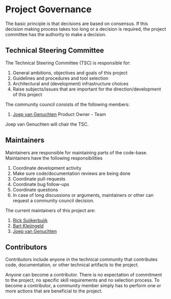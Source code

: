 <!--
SPDX-FileCopyrightText: 2023 Bart Kleijngeld

SPDX-License-Identifier: Apache-2.0
-->

# Project Governance

The basic principle is that decisions are based on consensus. If this decision making process takes too long or a decision is required, the project committee has the authority to make a decision.

## Technical Steering Committee

The Technical Steering Committee (TSC) is responsible for:

1. General ambitions, objectives and goals of this project
1. Guidelines and procedures and tool selection
1. Architectural and (development) infrastructure choices
1. Raise subjects/issues that are important for the direction/development of this project

The community council consists of the following members:
1. [Joep van Genuchten](https://github.com/JoepvanGenuchten) Product Owner - Team 

Joep van Genuchten will chair the TSC.

## Maintainers

Maintainers are responsible for maintaining parts of the code-base. Maintainers have the following responsibilities

1. Coordinate development activity
1. Make sure code/documentation reviews are being done
1. Coordinate pull-requests
1. Coordinate bug follow-ups
1. Coordinate questions
1. In case of long discussions or arguments, maintainers or other can request a community council decision.

The current maintainers of this project are:
 1. [Rick Suijkerbuijk](https://github.com/BlowMaWhistle) 
 1. [Bart Kleijngeld](https://github.com/bartkl)
 1. [Joep van Genuchten](https://github.com/JoepvanGenuchten)


 ## Contributors

Contributors include anyone in the technical community that contributes code, documentation, or other technical artifacts to the project.

Anyone can become a contributor. There is no expectation of commitment to the project, no specific skill requirements and no selection process. To become a contributor, a community member simply has to perform one or more actions that are beneficial to the project.
